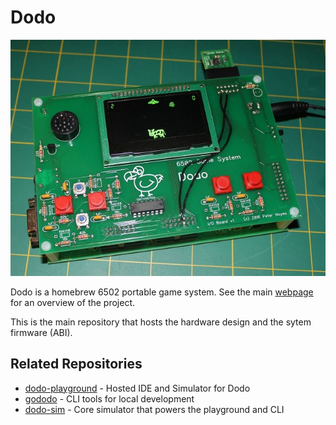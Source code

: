 # Dodo

![Dodo Image](dodo_2.jpg)

Dodo is a homebrew 6502 portable game system. See the main [webpage](http://dodolabs.io) for an overview of the project.

This is the main repository that hosts the hardware design and the sytem firmware (ABI). 

## Related Repositories
- [dodo-playground](https://github.com/peternoyes/dodo-playground) - Hosted IDE and Simulator for Dodo
- [gododo](https://github.com/peternoyes/dodo-playground) - CLI tools for local development
- [dodo-sim](https://github.com/peternoyes/dodo-playground) - Core simulator that powers the playground and CLI